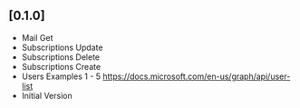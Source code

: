 ## [0.1.0]
* Mail Get
* Subscriptions Update
* Subscriptions Delete
* Subscriptions Create
* Users Examples 1 - 5 https://docs.microsoft.com/en-us/graph/api/user-list
* Initial Version
